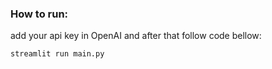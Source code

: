 ### How to run:
add your api key in OpenAI and after that follow code bellow:
```
streamlit run main.py
```

